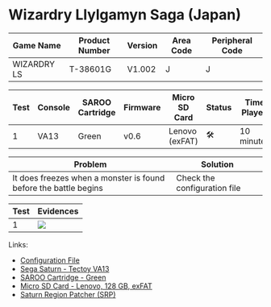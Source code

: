 # Wizardry Llylgamyn Saga (Japan)

| Game Name   | Product Number | Version | Area Code | Peripheral Code |
| ----------- | -------------- | ------- | --------- | --------------- |
| WIZARDRY LS | T-38601G       | V1.002  | J         | J               |

| Test | Console | SAROO Cartridge | Firmware | Micro SD Card  | Status              | Time Played |
| ---- | ------- | --------------- | -------- | -------------- | ------------------- | ----------- |
| 1    | VA13    | Green           | v0.6     | Lenovo (exFAT) | :hammer_and_wrench: | 10 minutes  |

| Problem                                                          | Solution                     |
| ---------------------------------------------------------------- | ---------------------------- |
| It does freezes when a monster is found before the battle begins | Check the configuration file |

| Test | Evidences                                                                                        |
| ---- | ------------------------------------------------------------------------------------------------ |
| 1    | [![](https://img.youtube.com/vi/fo9_jg3HVL8/0.jpg)](https://www.youtube.com/watch?v=fo9_jg3HVL8) |

Links:

- [Configuration File](https://github.com/williamdsw/saroo-configuration-list/blob/master/Regions/Retails/Japan/T-38601G/README.md)
- [Sega Saturn - Tectoy VA13](../../../../Info/Consoles/VA13/README.md)
- [SAROO Cartridge - Green](../../../../Info/Cartridges/RetroGameParadiseStore/1.32F/README.md)
- [Micro SD Card - Lenovo, 128 GB, exFAT](../../../../Info/SdCards/Lenovo/128GB/exfat/README.md)
- [Saturn Region Patcher (SRP)](https://segaxtreme.net/resources/saturn-region-patcher.81/download)
